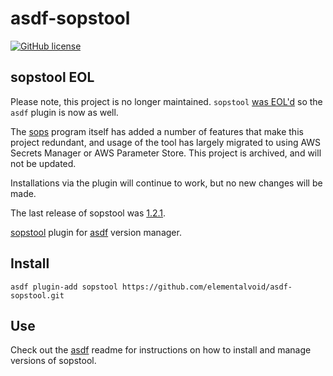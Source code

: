 # asdf-sopstool

[![GitHub license](https://img.shields.io/github/license/elementalvoid/asdf-sopstool?style=plastic)](https://github.com/elementalvoid/asdf-sopstool/blob/master/LICENSE)

## sopstool EOL

Please note, this project is no longer maintained. `sopstool`
[was EOL'd](https://github.com/Ibotta/sopstool/pull/81) so the `asdf`
plugin is now as well.

The [sops](https://getsops.io/) program itself has added a number of features
that make this project redundant, and usage of the tool has largely
migrated to using AWS Secrets Manager or AWS Parameter Store. This
project is archived, and will not be updated.

Installations via the plugin will continue to work, but no new
changes will be made.

The last release of sopstool was [1.2.1](https://github.com/Ibotta/sopstool/releases/tag/v1.2.1).

[sopstool](https://github.com/ibotta/sopstool) plugin for
[asdf](https://github.com/asdf-vm/asdf) version manager.

## Install

```
asdf plugin-add sopstool https://github.com/elementalvoid/asdf-sopstool.git
```

## Use

Check out the [asdf](https://github.com/asdf-vm/asdf) readme for instructions
on how to install and manage versions of sopstool.
